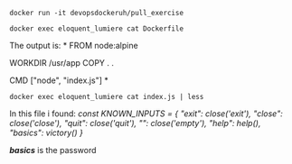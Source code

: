`docker run -it devopsdockeruh/pull_exercise`

`docker exec eloquent_lumiere cat Dockerfile`

The output is:
*
FROM node:alpine

WORKDIR /usr/app
COPY . .

CMD ["node", "index.js"]
*

`docker exec eloquent_lumiere cat index.js | less`

In this file i found:
*const KNOWN_INPUTS = {
  "exit": close('exit'),
  "close": close('close'),
  "quit": close('quit'),
  "": close('empty'),
  "help": help(),
  "basics": victory()
}*

***basics*** is the password
